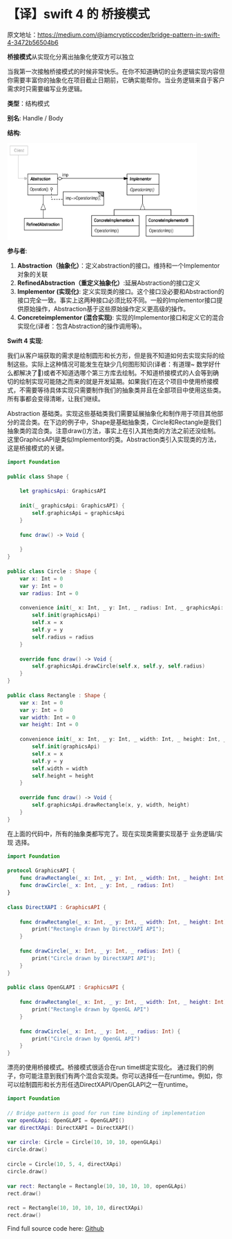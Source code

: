 # 【译】swift 4 的 桥接模式

原文地址：https://medium.com/@iamcrypticcoder/bridge-pattern-in-swift-4-3472b56504b6

**桥接模式**从实现化分离出抽象化使双方可以独立

当我第一次接触桥接模式的时候非常快乐。在你不知道确切的业务逻辑实现内容但你需要丰富你的抽象化在项目截止日期前，它确实能帮你。当业务逻辑来自于客户需求时只需要编写业务逻辑。



**类型**：结构模式

**别名**: Handle / Body

**结构**:

<img src="https://github.com/zhuxinyu/blog/blob/master/%E4%B8%80%E4%BA%9B%E6%8A%80%E6%9C%AF%E7%BF%BB%E8%AF%91/1_vfOCjncSI1ES207HklBXUQ.gif" width = "440" height = "225" div align=center />



**参与者**:

1. **Abstraction（抽象化）**：定义abstraction的接口。维持和一个Implementor对象的关联
2. **RefinedAbstraction（重定义抽象化）**:延展Abstraction的接口定义
3. **Implementor (实现化)**: 定义实现类的接口。这个接口没必要和Abstraction的接口完全一致。事实上这两种接口必须比较不同。一般的Implementor接口提供原始操作，Abstraction基于这些原始操作定义更高级的操作。
4. **Concreteimplementor (混合实现)**: 实现的Implementor接口和定义它的混合实现化(译者：包含Abstraction的操作调用等)。



**Swift 4 实现**:

我们从客户端获取的需求是绘制圆形和长方形，但是我不知道如何去实现实际的绘制这些。实际上这种情况可能发生在缺少几何图形知识(译者：有道理~ 数学好什么都解决了🤣)或者不知道选哪个第三方库去绘制。不知道桥接模式的人会等到确切的绘制实现可能随之而来的就是开发延期。如果我们在这个项目中使用桥接模式，不需要等待具体实现只需要制作我们的抽象类并且在全部项目中使用这些类。所有事都会变得清晰，让我们继续。

Abstraction 基础类。实现这些基础类我们需要延展抽象化和制作用于项目其他部分的混合类。在下边的例子中，Shape是基础抽象类，Circle和Rectangle是我们抽象类的混合类。注意draw()方法，事实上在引入其他类的方法之前还没绘制。这里GraphicsAPI是类似Implementor的类。Abstraction类引入实现类的方法，这是桥接模式的关键。

```swift
import Foundation

public class Shape {
    
    let graphicsApi: GraphicsAPI
    
    init(_ graphicsApi: GraphicsAPI) {
        self.graphicsApi = graphicsApi
    }
    
    func draw() -> Void {
        
    }
}

public class Circle : Shape {
    var x: Int = 0
    var y: Int = 0
    var radius: Int = 0
    
    convenience init(_ x: Int, _ y: Int, _ radius: Int, _ graphicsApi: GraphicsAPI) {
        self.init(graphicsApi)
        self.x = x
        self.y = y
        self.radius = radius
    }
    
    override func draw() -> Void {
        self.graphicsApi.drawCircle(self.x, self.y, self.radius)
    }
}

public class Rectangle : Shape {
    var x: Int = 0
    var y: Int = 0
    var width: Int = 0
    var height: Int = 0
    
    convenience init(_ x: Int, _ y: Int, _ width: Int, _ height: Int, _ graphicsApi: GraphicsAPI) {
        self.init(graphicsApi)
        self.x = x
        self.y = y
        self.width = width
        self.height = height
    }
    
    override func draw() -> Void {
        self.graphicsApi.drawRectangle(x, y, width, height)
    }
}
```

在上面的代码中，所有的抽象类都写完了。现在实现类需要实现基于 业务逻辑/实现 选择。

```swift
import Foundation

protocol GraphicsAPI {
    func drawRectangle(_ x: Int, _ y: Int, _ width: Int, _ height: Int)
    func drawCircle(_ x: Int, _ y: Int, _ radius: Int)
}

class DirectXAPI : GraphicsAPI {
    
    func drawRectangle(_ x: Int, _ y: Int, _ width: Int, _ height: Int) {
        print("Rectangle drawn by DirectXAPI API");
    }
    
    func drawCircle(_ x: Int, _ y: Int, _ radius: Int) {
        print("Circle drawn by DirectXAPI API");
    }
}

public class OpenGLAPI : GraphicsAPI {
    
    func drawRectangle(_ x: Int, _ y: Int, _ width: Int, _ height: Int) {
        print("Rectangle drawn by OpenGL API")
    }
    
    func drawCircle(_ x: Int, _ y: Int, _ radius: Int) {
        print("Circle drawn by OpenGL API")
    }
}
```

漂亮的使用桥接模式。桥接模式很适合在run time绑定实现化。 通过我们的例子，你可能注意到我们有两个混合实现类。你可以选择任一在runtime。例如，你可以绘制圆形和长方形任选DirectXAPI/OpenGLAPI之一在runtime。



```swift
import Foundation

// Bridge pattern is good for run time binding of implementation
var openGLApi: OpenGLAPI = OpenGLAPI()
var directXApi: DirectXAPI = DirectXAPI()

var circle: Circle = Circle(10, 10, 10, openGLApi)
circle.draw()

circle = Circle(10, 5, 4, directXApi)
circle.draw()

var rect: Rectangle = Rectangle(10, 10, 10, 10, openGLApi)
rect.draw()

rect = Rectangle(10, 10, 10, 10, directXApi)
rect.draw()
```

Find full source code here: [Github](https://github.com/iamcrypticcoder/DesignPattern/tree/master/swift)

